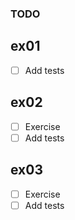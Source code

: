 ### TODO

## ex01

- [ ] Add tests

## ex02

- [ ] Exercise
- [ ] Add tests

## ex03

- [ ] Exercise
- [ ] Add tests
